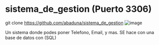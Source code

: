 # sistema_de_gestion (Puerto 3306)
 git clone https://github.com/abaduna/sistema_de_gestion
 ![image](https://user-images.githubusercontent.com/64230830/157738895-94d665af-8e23-477e-a4a7-064c4013ebeb.png)

 
 Un sistema donde podes poner Telefono, Email, y mas. SE hace con una base de datos con (SQL)
 
 
